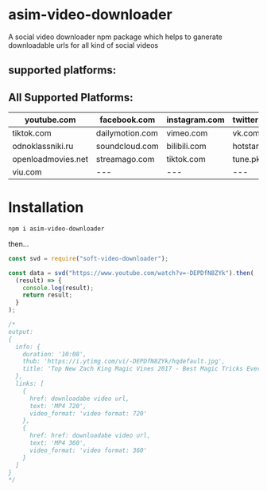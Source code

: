 # asim-video-downloader

A social video downloader npm package which helps to ganerate downloadable urls for all kind of social videos

## supported platforms:

## All Supported Platforms:

| youtube.com        | facebook.com    | instagram.com | twitter.com |
| ------------------ | --------------- | ------------- | ----------- |
| tiktok.com         | dailymotion.com | vimeo.com     | vk.com      |
| odnoklassniki.ru   | soundcloud.com  | bilibili.com  | hotstar.com |
| openloadmovies.net | streamago.com   | tiktok.com    | tune.pk     |
| viu.com            | ---             | ---           | ---         |

# Installation

```sh
npm i asim-video-downloader
```

then...

```js
const svd = require("soft-video-downloader");

const data = svd("https://www.youtube.com/watch?v=-DEPDfN8ZYk").then(
  (result) => {
    console.log(result);
    return result;
  }
);

/*
output:
{
  info: {
    duration: '10:08',
    thub: 'https://i.ytimg.com/vi/-DEPDfN8ZYk/hqdefault.jpg',
    title: 'Top New Zach King Magic Vines 2017 - Best Magic Tricks Ever'
  },
  links: [
    {
      href: downloadabe video url,
      text: 'MP4 720',
      video_format: 'video format: 720'
    },
    {
      href: href: downloadabe video url,
      text: 'MP4 360',
      video_format: 'video format: 360'
    }
  ]
}
*/
```
